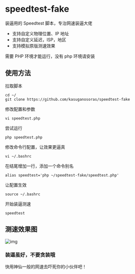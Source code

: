 # speedtest-fake
装逼用的 Speedtest 脚本，专治网速装逼大佬

- 支持自定义物理位置、IP 地址
- 支持自定义延迟，ISP，地区
- 支持模拟原版测速效果

需要 PHP 环境才能运行，没有 php 环境请安装

## 使用方法
拉取脚本

```
cd ~/
git clone https://github.com/kasuganosoras/speedtest-fake
```

修改配置和参数

```
vi speedtest.php
```

尝试运行

```
php speedtest.php
```

修改命令行配置，让效果更逼真

```
vi ~/.bashrc
```

在结尾增加一行，添加一个命令别名

```
alias speedtest='php ~/speedtest-fake/speedtest.php'
```

让配置生效

```
source ~/.bashrc
```

开始装逼测速

```
speedtest
```

## 测速效果图

![img](https://i.natfrp.org/90a86a02e1c7d9e22ec1f886e4f89f66.gif)

### 装逼虽好，不要贪装哦

快用神仙一般的网速去吓死你的小伙伴吧！
